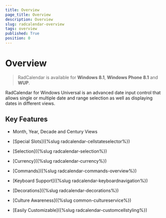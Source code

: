 ```yaml
---
title: Overview
page_title: Overview
description: Overview
slug: radcalendar-overview
tags: overview
published: True
position: 0
---
```


# Overview

> RadCalendar is available for **Windows 8.1**, **Windows Phone 8.1** and **WUP**.

RadCalendar for Windows Universal is an advanced date input control that allows single or multiple date and range selection as well as displaying dates in different views.

## Key Features

* Month, Year, Decade and Century Views

* [Special Slots]({%slug radcalendar-cellstateselector%})

* [Selection]({%slug radcalendar-selection%})

* [Currency]({%slug radcalendar-currency%})

* [Commands]({%slug radcalendar-commands-overview%})

* [Keyboard Support]({%slug radcalendar-keyboardnavigation%})

* [Decorations]({%slug radcalendar-decorations%})

* [Culture Awareness]({%slug common-cultureservice%})

* [Easily Customizable]({%slug radcalendar-customcellstyling%})